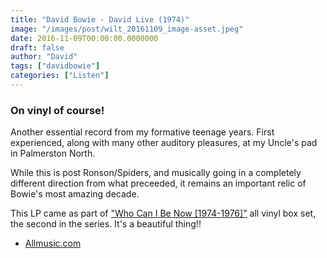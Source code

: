 ```yaml
---
title: "David Bowie - David Live (1974)"
image: "/images/post/wilt_20161109_image-asset.jpeg"
date: 2016-11-09T00:00:00.0000000
draft: false
author: "David"
tags: ["davidbowie"]
categories: ["Listen"]
---
```

### On vinyl of course!

 Another essential record from my formative teenage years. First experienced, along with many other auditory pleasures, at my Uncle's pad in Palmerston North.

 While this is post Ronson/Spiders, and musically going in a completely different direction from what preceeded, it remains an important relic of Bowie's most amazing decade. 

 This LP came as part of ["Who Can I Be Now \[1974-1976\]"](http://www.davidbowie.com/news/who-can-i-be-now-1974-1976-details-55996) all vinyl box set, the second in the series. It's a beautiful thing!!

-  [Allmusic.com](http://www.allmusic.com/album/david-live-mw0000033632/user-reviews)